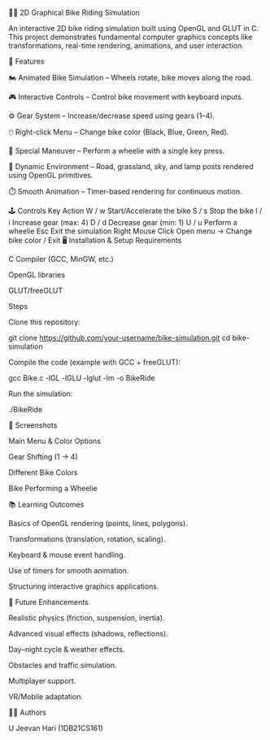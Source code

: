 🚴‍♂️ 2D Graphical Bike Riding Simulation

An interactive 2D bike riding simulation built using OpenGL and GLUT in C.
This project demonstrates fundamental computer graphics concepts like transformations, real-time rendering, animations, and user interaction.

📌 Features

🏍️ Animated Bike Simulation – Wheels rotate, bike moves along the road.

🎮 Interactive Controls – Control bike movement with keyboard inputs.

⚙️ Gear System – Increase/decrease speed using gears (1–4).

🖱️ Right-click Menu – Change bike color (Black, Blue, Green, Red).

🤸 Special Maneuver – Perform a wheelie with a single key press.

🌄 Dynamic Environment – Road, grassland, sky, and lamp posts rendered using OpenGL primitives.

⏱️ Smooth Animation – Timer-based rendering for continuous motion.

🕹️ Controls
Key	Action
W / w	Start/Accelerate the bike
S / s	Stop the bike
I / i	Increase gear (max: 4)
D / d	Decrease gear (min: 1)
U / u	Perform a wheelie
Esc	Exit the simulation
Right Mouse Click	Open menu → Change bike color / Exit
🖥️ Installation & Setup
Requirements

C Compiler (GCC, MinGW, etc.)

OpenGL libraries

GLUT/freeGLUT

Steps

Clone this repository:

git clone https://github.com/your-username/bike-simulation.git
cd bike-simulation


Compile the code (example with GCC + freeGLUT):

gcc Bike.c -lGL -lGLU -lglut -lm -o BikeRide


Run the simulation:

./BikeRide

📸 Screenshots

Main Menu & Color Options

Gear Shifting (1 → 4)

Different Bike Colors

Bike Performing a Wheelie

📚 Learning Outcomes

Basics of OpenGL rendering (points, lines, polygons).

Transformations (translation, rotation, scaling).

Keyboard & mouse event handling.

Use of timers for smooth animation.

Structuring interactive graphics applications.

🚀 Future Enhancements

Realistic physics (friction, suspension, inertia).

Advanced visual effects (shadows, reflections).

Day–night cycle & weather effects.

Obstacles and traffic simulation.

Multiplayer support.

VR/Mobile adaptation.

🧑‍💻 Authors

U Jeevan Hari (1DB21CS161)
